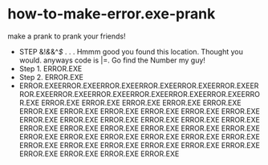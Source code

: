# how-to-make-error.exe-prank
make a prank to prank your friends!
- STEP &!*&*&^*$* . . . Hmmm good you found this location. Thought you would. anyways code is |=. Go find the Number my guy!
- Step 1. ERROR.EXE
- Step 2. ERROR.EXE
- ERROR.EXEERROR.EXEERROR.EXEERROR.EXEERROR.EXEERROR.EXEERROR.EXEERROR.EXEERROR.EXEERROR.EXEERROR.EXEERROR.EXEERROR.EXE ERROR.EXE ERROR.EXE ERROR.EXE ERROR.EXE ERROR.EXE ERROR.EXE ERROR.EXE ERROR.EXE ERROR.EXE ERROR.EXE ERROR.EXE ERROR.EXE ERROR.EXE ERROR.EXE ERROR.EXE ERROR.EXE ERROR.EXE ERROR.EXE ERROR.EXE ERROR.EXE ERROR.EXE ERROR.EXE ERROR.EXE ERROR.EXE ERROR.EXE ERROR.EXE ERROR.EXE ERROR.EXE ERROR.EXE ERROR.EXE ERROR.EXE ERROR.EXE ERROR.EXE ERROR.EXE ERROR.EXE ERROR.EXE ERROR.EXE ERROR.EXE ERROR.EXE 
